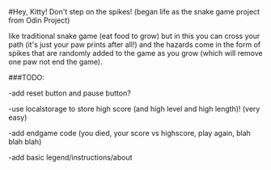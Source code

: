 #Hey, Kitty!  Don't step on the spikes!
(began life as the snake game project from Odin Project)

like traditional snake game (eat food to grow) but in this you can cross your path (it's just your paw prints after all!) and the hazards come in the form of spikes that are randomly added to the game as you grow (which will remove one paw not end the game).




###TODO:



-add reset button and pause button?


-use localstorage to store high score (and high level and high length)! (very easy)


-add endgame code (you died, your score vs highscore, play again, blah blah blah)


-add basic legend/instructions/about

